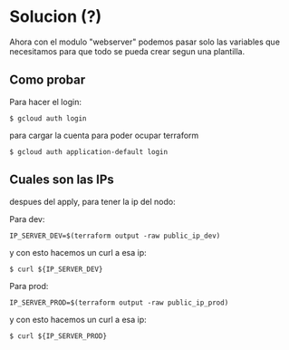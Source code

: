 # Solucion (?)

Ahora con el modulo "webserver" podemos pasar solo las variables que necesitamos para que todo se pueda crear segun una plantilla.


## Como probar

Para hacer el login:
```
$ gcloud auth login
```

para cargar la cuenta para poder ocupar terraform
```
$ gcloud auth application-default login
```

## Cuales son las IPs

despues del apply, para tener la ip del nodo:

Para dev:

```
IP_SERVER_DEV=$(terraform output -raw public_ip_dev)
```

y con esto hacemos un curl a esa ip:

```
$ curl ${IP_SERVER_DEV}
```

Para prod:

```
IP_SERVER_PROD=$(terraform output -raw public_ip_prod)
```

y con esto hacemos un curl a esa ip:

```
$ curl ${IP_SERVER_PROD}
```

